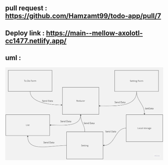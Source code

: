 ## pull request : https://github.com/Hamzamt99/todo-app/pull/7

## Deploy link : https://main--mellow-axolotl-cc1477.netlify.app/

## uml :
![uml](./src/assetes/uml.jpg)